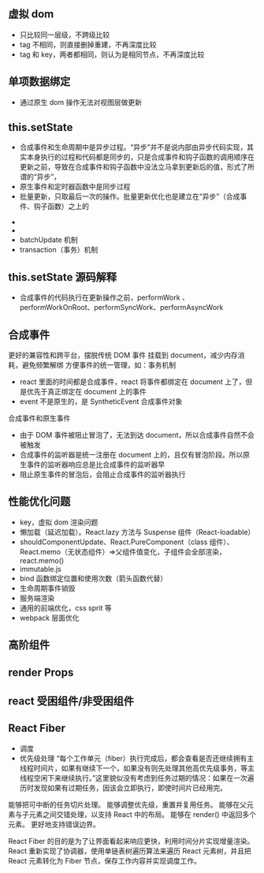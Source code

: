 ## 虚拟 dom

-   只比较同一层级，不跨级比较
-   tag 不相同，则直接删掉重建，不再深度比较
-   tag 和 key，两者都相同，则认为是相同节点，不再深度比较

## 单项数据绑定

-   通过原生 dom 操作无法对视图层做更新

## this.setState

-   合成事件和生命周期中是异步过程。“异步”并不是说内部由异步代码实现，其实本身执行的过程和代码都是同步的，只是合成事件和钩子函数的调用顺序在更新之前，导致在合成事件和钩子函数中没法立马拿到更新后的值，形式了所谓的“异步”，
-   原生事件和定时器函数中是同步过程
-   批量更新，只取最后一次的操作。批量更新优化也是建立在“异步”（合成事件、钩子函数）之上的

*
*
*   batchUpdate 机制
*   transaction（事务）机制

## this.setState 源码解释

-   合成事件的代码执行在更新操作之前，performWork 、performWorkOnRoot、performSyncWork、performAsyncWork

## 合成事件

更好的兼容性和跨平台，摆脱传统 DOM 事件
挂载到 document，减少内存消耗，避免频繁解绑
方便事件的统一管理，如：事务机制

-   react 里面的时间都是合成事件，react 将事件都绑定在 document 上了，但是优先于真正绑定在 document 上的事件
-   event 不是原生的，是 SyntheticEvent 合成事件对象

合成事件和原生事件

-   由于 DOM 事件被阻止冒泡了，无法到达 document，所以合成事件自然不会被触发
-   合成事件的监听器是统一注册在 document 上的，且仅有冒泡阶段。所以原生事件的监听器响应总是比合成事件的监听器早
-   阻止原生事件的冒泡后，会阻止合成事件的监听器执行

## 性能优化问题

-   key，虚拟 dom 渲染问题
-   懒加载（延迟加载）。React.lazy 方法与 Suspense 组件（React-loadable）
-   shouldComponentUpdate、React.PureComponent（class 组件）、React.memo（无状态组件）=>父组件值变化，子组件会全部渲染，react.memo()
-   immutable.js
-   bind 函数绑定位置和使用次数（箭头函数代替）
-   生命周期事件销毁
-   服务端渲染
-   通用的前端优化，css sprit 等
-   webpack 层面优化

## 高阶组件

## render Props

## react 受困组件/非受困组件

## React Fiber

-   调度
-   优先级处理
    “每个工作单元（fiber）执行完成后，都会查看是否还继续拥有主线程时间片，如果有继续下一个，如果没有则先处理其他高优先级事务，等主线程空闲下来继续执行。”这里貌似没有考虑到任务过期的情况：如果在一次遍历时发现如果有过期任务，因该会立即执行，即使时间片已经用完。

能够把可中断的任务切片处理。
能够调整优先级，重置并复用任务。
能够在父元素与子元素之间交错处理，以支持 React 中的布局。
能够在 render() 中返回多个元素。
更好地支持错误边界。

React Fiber 的目的是为了让界面看起来响应更快，利用时间分片实现增量渲染。
React 重新实现了协调器，使用单链表树遍历算法来遍历 React 元素树，并且把 React 元素转化为 Fiber 节点，保存工作内容并实现调度工作。
